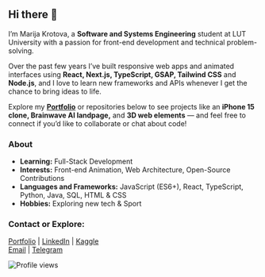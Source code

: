 ## Hi there 👋

I’m Marija Krotova, a **Software and Systems Engineering** student at LUT University with a passion for front-end development and technical problem-solving.

Over the past few years I’ve built responsive web apps and animated interfaces using **React, Next.js, TypeScript, GSAP, Tailwind CSS** and **Node.js**, 
and I love to learn new frameworks and APIs whenever I get the chance to bring ideas to life. 

Explore my **[Portfolio](https://mashakrot.github.io/portfolio/)** or repositories below to see projects like an **iPhone 15 clone, Brainwave AI landpage,** and **3D web elements** — 
and feel free to connect if you’d like to collaborate or chat about code!

### About

- **Learning:** Full-Stack Development 
- **Interests:** Front-end Animation, Web Architecture, Open-Source Contributions
- **Languages and Frameworks:** JavaScript (ES6+), React, TypeScript, Python, Java, SQL, HTML & CSS  
- **Hobbies:** Exploring new tech & Sport  


### Contact or Explore:

[Portfolio](https://mashakrot.github.io/portfolio/) | [LinkedIn](https://www.linkedin.com/in/marija-krotova-361970160/
) | [Kaggle](https://www.kaggle.com/marykro)  
[Email](mailto:Marija.Krotova.dev@gmail.com) | [Telegram](https://t.me/m_krot)

![Profile views](https://komarev.com/ghpvc/?username=mashakrot&color=blue)
